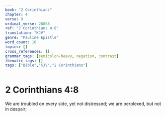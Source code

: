 ```yaml
---
book: "2 Corinthians"
chapter: 4
verse: 8
ordinal_verse: 28868
ref: "2 Corinthians 4:8"
translation: "KJV"
genre: "Pauline Epistle"
word_count: 16
topics: []
cross_references: []
grammar_tags: [semicolon-heavy, negation, contrast]
thematic_tags: []
tags: ["Bible","KJV","2 Corinthians"]
---
```


# 2 Corinthians 4:8

We are troubled on every side, yet not distressed; we are perplexed, but not in despair;
